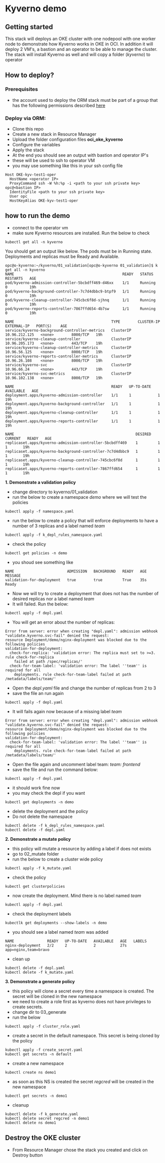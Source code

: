 # Kyverno demo

## Getting started

This stack will deploys an OKE cluster with one nodepool with one worker node to demonstrate how Kyverno works in OKE in OCI.
In addition it will deploy 2 VM's, a bastion and an operator to be able to manage the cluster.
The stack will install Kyverno as well and will copy a folder (_kyverno_) to operator

## How to deploy?

### Prerequisites

- the account used to deploy the ORM stack must be part of a group that has the following permissions described [here](https://docs.oracle.com/en-us/iaas/Content/ContEng/Concepts/contengpolicyconfig.htm#policyforgroupsrequired)


### Deploy via ORM:

- Clone this repo
- Create a new stack in Resource Manager
- Upload the folder configuration files **oci_oke_kyverno** 
- Configure the variables
- Apply the stack
- At the end you should see an output with bastion and operator IP's
- these will be used to ssh to operator VM
- you may use something like this in your ssh config file

```
Host OKE-kyv-test1-oper
  HostName <operator IP>
  ProxyCommand ssh -W %h:%p -i <path to your ssh private key> opc@<bastion IP>
  IdentityFile <path to your ssh private key>
  User opc
  HostKeyAlias OKE-kyv-test1-oper
```

## how to run the demo

- connect to the operator vm
- make sure Kyverno resources are installed. Run the below to check

```
kubectl get all -n kyverno
```
You should get an output like below. The pods must be in Running state. Deployments and replicas must be Ready and Available.

```
opc@o-kyverno:~/kyverno/01_validation[opc@o-kyverno 01_validation]$ k get all -n kyverno
NAME                                                 READY   STATUS    RESTARTS   AGE
pod/kyverno-admission-controller-5bcbdff469-d46xx    1/1     Running   0          19h
pod/kyverno-background-controller-7c7d4dbbc9-btpf9   1/1     Running   0          19h
pod/kyverno-cleanup-controller-745cbc6f8d-sjhnq      1/1     Running   0          19h
pod/kyverno-reports-controller-7867ffd654-4b7sw      1/1     Running   0          19h

NAME                                            TYPE        CLUSTER-IP      EXTERNAL-IP   PORT(S)    AGE
service/kyverno-background-controller-metrics   ClusterIP   10.96.212.125   <none>        8000/TCP   19h
service/kyverno-cleanup-controller              ClusterIP   10.96.205.173   <none>        443/TCP    19h
service/kyverno-cleanup-controller-metrics      ClusterIP   10.96.56.125    <none>        8000/TCP   19h
service/kyverno-reports-controller-metrics      ClusterIP   10.96.26.108    <none>        8000/TCP   19h
service/kyverno-svc                             ClusterIP   10.96.66.24     <none>        443/TCP    19h
service/kyverno-svc-metrics                     ClusterIP   10.96.102.138   <none>        8000/TCP   19h

NAME                                            READY   UP-TO-DATE   AVAILABLE   AGE
deployment.apps/kyverno-admission-controller    1/1     1            1           19h
deployment.apps/kyverno-background-controller   1/1     1            1           19h
deployment.apps/kyverno-cleanup-controller      1/1     1            1           19h
deployment.apps/kyverno-reports-controller      1/1     1            1           19h

NAME                                                       DESIRED   CURRENT   READY   AGE
replicaset.apps/kyverno-admission-controller-5bcbdff469    1         1         1       19h
replicaset.apps/kyverno-background-controller-7c7d4dbbc9   1         1         1       19h
replicaset.apps/kyverno-cleanup-controller-745cbc6f8d      1         1         1       19h
replicaset.apps/kyverno-reports-controller-7867ffd654      1         1         1       19h
```
**1. Demonstrate a validation policy**

- change directory to kyverno/01_validation
- run the below to create a namespace _demo_ where we will test the policies
```
kubectl apply -f namespace.yaml 
```
- run the below to create a policy that will enforce deployments to have a number of 3 replicas and a label named _team_
```
kubectl apply -f k_depl_rules_namespace.yaml 
```
- check the policy
```
kubectl get policies -n demo
```
- you shoud see something like 
```
NAME                        ADMISSION   BACKGROUND   READY   AGE   MESSAGE
validation-for-deployment   true        true         True    35s   Ready
```
- Now we will try to create a deployment that does not has the number of desired replicas nor a label named _team_
- It will failed. Run the below:

```
kubectl apply -f depl.yaml 
```
- You will get an error about the number of replicas:
```
Error from server: error when creating "depl.yaml": admission webhook "validate.kyverno.svc-fail" denied the request: 
resource Deployment/demo/nginx-deployment was blocked due to the following policies 
validation-for-deployment:
  check-for-replica: 'validation error: The replica must set to >=3. rule check-for-replica
    failed at path /spec/replicas/'
  check-for-team-label: 'validation error: The label ''team'' is required for all
    deployments. rule check-for-team-label failed at path /metadata/labels/team/'
```
- Open the _depl.yaml_ file and change the number of replicas from 2 to 3
- save the file an run again 
```
kubectl apply -f depl.yaml 
```
- It will fails again now because of a missing label _team_

```
Error from server: error when creating "depl.yaml": admission webhook "validate.kyverno.svc-fail" denied the request: 
resource Deployment/demo/nginx-deployment was blocked due to the following policies 
validation-for-deployment:
  check-for-team-label: 'validation error: The label ''team'' is required for all
    deployments. rule check-for-team-label failed at path /metadata/labels/team/'
```

- Open the file again and uncomment label team:  _team: frontend_
- save the file and run the command below:

```
kubectl apply -f depl.yaml 
```

- it should work fine now
- you may check the depl if you want

```
kubectl get deployments -n demo
```

- delete the deployment and the policy
- Do not delete the namespace

```
kubectl delete -f k_depl_rules_namespace.yaml 
kubectl delete -f depl.yaml
```

**2. Demonstrate a mutate policy**

- this policy will mutate a resource by adding a label if does not exists
- go to 02_mutate folder
- run the below to create a cluster wide policy
```
kubectl apply -f k_mutate.yaml 
```
- check the policy
```
kubectl get clusterpolicies 
```
- now create the deployment. Mind there is no label named _team_ 
```
kubectl apply -f depl.yaml 
```
- check the deployment labels
```
kubectlk get deployments --show-labels -n demo
```
- you should see a label named _team_ was added

```
NAME               READY   UP-TO-DATE   AVAILABLE   AGE   LABELS
nginx-deployment   2/2     2            2           27s   app=nginx,team=bravo
```

- clean up
```
kubectl delete -f depl.yaml 
kubectl delete -f k_mutate.yaml
```
**3. Demonstrate a generate policy**

- this policy will clone a secret every time a namespace is created. The secret will be cloned in the new namespace 
- we need to create a role first as kyverno does not have privileges to create secrets.
- change dir to 03_generate
- run the below
```
kubectl apply -f cluster_role.yaml
```
- create a secret in the default namespace. This secret is being cloned by the policy
```
kubectl apply -f create_secret.yaml 
kubectl get secrets -n default
```
- create a new namespace
```
kubectl create ns demo1
```
- as soon as this NS is created the secret _regcred_ will be created in the new namespace
```
kubectl get secrets -n demo1
```
- cleanup 
```
kubectl delete -f k_generate.yaml 
kubectl delete secret regcred -n demo1
kubectl delete ns demo1
```

## Destroy the OKE cluster

- From Resource Manager chose the stack you created and click on Destroy button